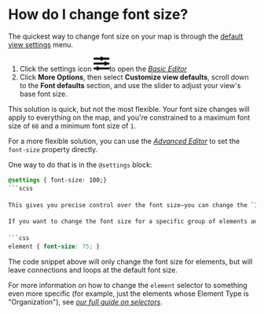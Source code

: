 # How do I change font size?

The quickest way to change font size on your map is through the [default view settings](../guides/default-view-settings.md) menu.

1. Click the settings icon ![](/icons/sliders-h.svg)to open the [_Basic Editor_](../overview/view-editors.md#basic-editor)
2. Click **More Options**, then select **Customize view defaults**, scroll down to the **Font defaults** section, and use the slider to adjust your view's base font size.

This solution is quick, but not the most flexible. Your font size changes will apply to everything on the map, and you're constrained to a maximum font size of `60` and a minimum font size of `1`.

For a more flexible solution, you can use the [_Advanced Editor_](../overview/view-editors.md#advanced-editor) to set the `font-size` property directly.

One way to do that is in the `@settings` block:

```css
@settings { font-size: 100;}
```scss

This gives you precise control over the font size—you can change the `100` to any positive number. However, this solution still applies your font size to everything on the map.

If you want to change the font size for a specific group of elements and connections, you can use [_selectors_](../guides/selectors.md):

```css
element { font-size: 75; }
```

The code snippet above will only change the font size for elements, but will leave connections and loops at the default font size.

For more information on how to change the `element` selector to something even more specific (for example, just the elements whose Element Type is "Organization"), see [_our full guide on selectors_](../guides/selectors.md).
